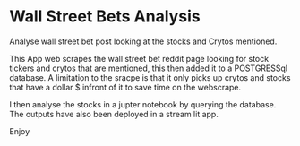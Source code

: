 # Wall Street Bets Analysis
Analyse wall street bet post looking at the stocks and Crytos mentioned.

This App web scrapes the wall street bet reddit page looking for stock tickers and crytos that are mentioned, this then added it to a POSTGRESSql database.
A limitation to the sracpe is that it only picks up crytos and stocks that have a dollar $ infront of it to save time on the webscrape. 

I then analyse the stocks in a jupter notebook by querying the database. 
The outputs have also been deployed in a stream lit app.

Enjoy


